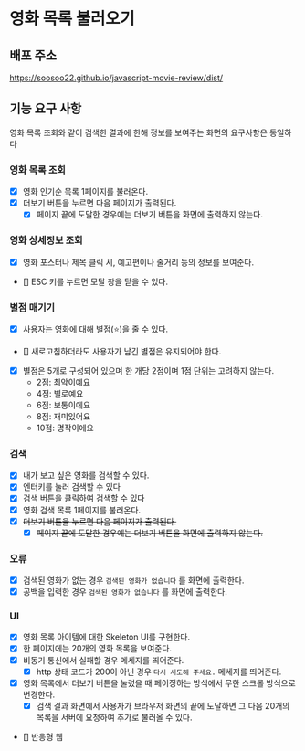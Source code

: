 # 영화 목록 불러오기

## 배포 주소

https://soosoo22.github.io/javascript-movie-review/dist/

## 기능 요구 사항

영화 목록 조회와 같이 검색한 결과에 한해 정보를 보여주는 화면의 요구사항은 동일하다

### 영화 목록 조회

- [x] 영화 인기순 목록 1페이지를 불러온다.
- [x] 더보기 버튼을 누르면 다음 페이지가 출력된다.
  - [x] 페이지 끝에 도달한 경우에는 더보기 버튼을 화면에 출력하지 않는다.

### 영화 상세정보 조회

- [x] 영화 포스터나 제목 클릭 시, 예고편이나 줄거리 등의 정보를 보여준다.
- [] ESC 키를 누르면 모달 창을 닫을 수 있다.

### 별점 매기기

- [x] 사용자는 영화에 대해 별점(⭐️)을 줄 수 있다.
- [] 새로고침하더라도 사용자가 남긴 별점은 유지되어야 한다.
- [x] 별점은 5개로 구성되어 있으며 한 개당 2점이며 1점 단위는 고려하지 않는다.
  - 2점: 최악이예요
  - 4점: 별로예요
  - 6점: 보통이에요
  - 8점: 재미있어요
  - 10점: 명작이에요

### 검색

- [x] 내가 보고 싶은 영화를 검색할 수 있다.
- [x] 엔터키를 눌러 검색할 수 있다
- [x] 검색 버튼을 클릭하여 검색할 수 있다
- [x] 영화 검색 목록 1페이지를 불러온다.
- [x] ~~더보기 버튼을 누르면 다음 페이지가 출력된다.~~
  - [x] ~~페이지 끝에 도달한 경우에는 더보기 버튼을 화면에 출력하지 않는다.~~

### 오류

- [x] 검색된 영화가 없는 경우 `검색된 영화가 없습니다` 를 화면에 출력한다.
- [x] 공백을 입력한 경우 `검색된 영화가 없습니다` 를 화면에 출력한다.

### UI

- [x] 영화 목록 아이템에 대한 Skeleton UI를 구현한다.
- [x] 한 페이지에는 20개의 영화 목록을 보여준다.
- [x] 비동기 통신에서 실패할 경우 메세지를 띄어준다.
  - [x] http 상태 코드가 200이 아닌 경우 `다시 시도해 주세요.` 메세지를 띄어준다.
- [x] 영화 목록에서 더보기 버튼을 눌렀을 때 페이징하는 방식에서 무한 스크롤 방식으로 변경한다.
  - [x] 검색 결과 화면에서 사용자가 브라우저 화면의 끝에 도달하면 그 다음 20개의 목록을 서버에 요청하여 추가로 불러올 수 있다.
- [] 반응형 웹
